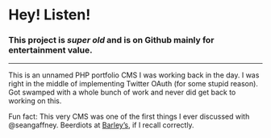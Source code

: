 # Hey! Listen!
### This project is *super old* and is on Github mainly for entertainment value.

---

This is an unnamed PHP portfolio CMS I was working back in the day. I was right in the middle of implementing Twitter OAuth (for some stupid reason). Got swamped with a whole bunch of work and never did get back to working on this.

Fun fact: This very CMS was one of the first things I ever discussed with @seangaffney. Beerdiots at [Barley’s](http://barleysgville.com), if I recall correctly.